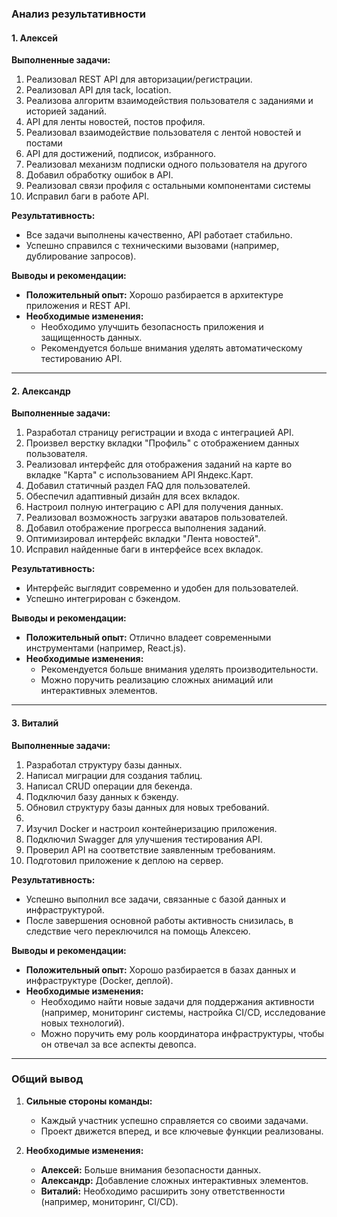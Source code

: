 ### **Анализ результативности**

#### **1. Алексей**
**Выполненные задачи:**
1. Реализовал REST API для авторизации/регистрации.
2. Реализовал API для tack, location.
3. Реализова алгоритм взаимодействия пользователя с заданиями и историей заданий.
4. API для ленты новостей, постов профиля.
5. Реализовал взаимодействие пользователя с лентой новостей и постами
6. API для достижений, подписок, избранного.
7. Реализовал механизм подписки одного пользователя на другого
8. Добавил обработку ошибок в API.
9. Реализовал связи профиля с остальными компонентами системы
10. Исправил баги в работе API.

**Результативность:**  
- Все задачи выполнены качественно, API работает стабильно.  
- Успешно справился с техническими вызовами (например, дублирование запросов).  

**Выводы и рекомендации:**
- **Положительный опыт:** Хорошо разбирается в архитектуре приложения и REST API.  
- **Необходимые изменения:**  
  - Необходимо улучшить безопасность приложения и защищенность данных.  
  - Рекомендуется больше внимания уделять автоматическому тестированию API.  

---

#### **2. Александр**
**Выполненные задачи:**
1. Разработал страницу регистрации и входа с интеграцией API.
2. Произвел верстку вкладки "Профиль" с отображением данных пользователя.
3. Реализовал интерфейс для отображения заданий на карте во вкладке "Карта" с использованием API Яндекс.Карт.
4. Добавил статичный раздел FAQ для пользователей.
5. Обеспечил адаптивный дизайн для всех вкладок.
6. Настроил полную интеграцию с API для получения данных.
7. Реализовал возможность загрузки аватаров пользователей.
8. Добавил отображение прогресса выполнения заданий.
9. Оптимизировал интерфейс вкладки "Лента новостей".
10. Исправил найденные баги в интерфейсе всех вкладок.

**Результативность:**  
- Интерфейс выглядит современно и удобен для пользователей.  
- Успешно интегрирован с бэкендом.  

**Выводы и рекомендации:**
- **Положительный опыт:** Отлично владеет современными инструментами (например, React.js).  
- **Необходимые изменения:**  
  - Рекомендуется больше внимания уделять производительности.  
  - Можно поручить реализацию сложных анимаций или интерактивных элементов.  

---

#### **3. Виталий**
**Выполненные задачи:**
1. Разработал структуру базы данных.
2. Написал миграции для создания таблиц.
3. Написал CRUD операции для бекенда.
4. Подключил базу данных к бэкенду.
5. Обновил структуру базы данных для новых требований.
6. 
7. Изучил Docker и настроил контейнеризацию приложения.
8. Подключил Swagger для улучшения тестирования API.
9. Проверил API на соответствие заявленным требованиям.
10. Подготовил приложение к деплою на сервер.

**Результативность:**  
- Успешно выполнил все задачи, связанные с базой данных и инфраструктурой.  
- После завершения основной работы активность снизилась, в следствие чего переключился на помощь Алексею.  

**Выводы и рекомендации:**
- **Положительный опыт:** Хорошо разбирается в базах данных и инфраструктуре (Docker, деплой).  
- **Необходимые изменения:**  
  - Необходимо найти новые задачи для поддержания активности (например, мониторинг системы, настройка CI/CD, исследование новых технологий).  
  - Можно поручить ему роль координатора инфраструктуры, чтобы он отвечал за все аспекты девопса.  

---

### **Общий вывод**
1. **Сильные стороны команды:**  
   - Каждый участник успешно справляется со своими задачами.  
   - Проект движется вперед, и все ключевые функции реализованы.  

2. **Необходимые изменения:**  
   - **Алексей:** Больше внимания безопасности данных.  
   - **Александр:** Добавление сложных интерактивных элементов.  
   - **Виталий:** Необходимо расширить зону ответственности (например, мониторинг, CI/CD).  
